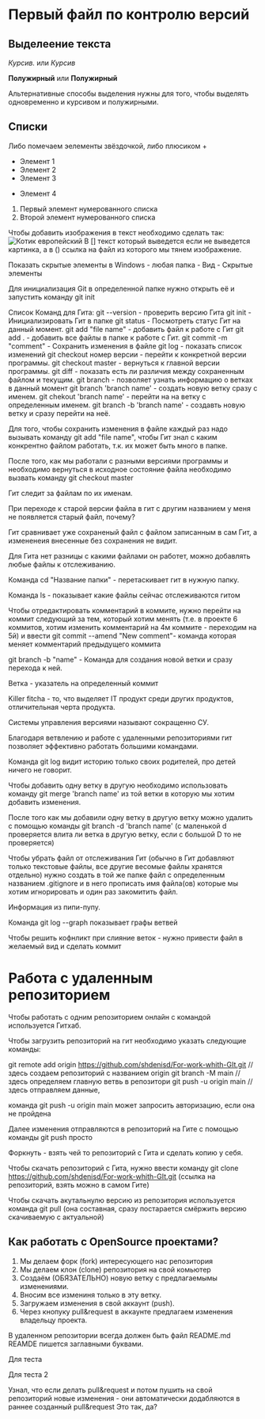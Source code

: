 # Первый файл по контролю версий

## Выделеение текста

*Курсив.* или _Курсив_

**Полужирный** или __Полужирный__

Альтернативные способы выделения нужны для того, чтобы выделять одновременно и курсивом и полужирными.

## Списки
Либо помечаем эелементы звёздочкой, либо плюсиком +
* Элемент 1
* Элемент 2
* Элемент 3
+ Элемент 4

1. Первый элемент нумерованного списка
2. Второй элемент нумерованного списка

Чтобы добавить изображения в текст необходимо сделать так:
![Котик европейский](evropejskaya-koshka-dikij-kot-morda-vzglyad.jpg)
В [] текст который выведется если не выведется картинка, а в () ссылка на файл из которого мы тянем изображение.



Показать скрытые элементы в Windows - любая папка - Вид - Скрытые элементы

Для инициализация Git в определенной папке нужно открыть её и запустить команду git init

Список Команд для Гита:
git --version - проверить версию Гита
git init - Инициализировать Гит в папке
git status - Посмотреть статус Гит на данный момент.
git add "file name" - добавить файл к работе с Гит
git add . - добавить все файлы в папке к работе с Гит.
git commit -m "comment" - Сохранить изменения в файле
git log - показать список изменений
git checkout номер версии - перейти к конкретной версии программы.
git checkout master - вернуться к главной версии программы.
git diff - показать есть ли различия между сохраненным файлом и текущим.
git branch - позволяет узнать информацию о ветках в данный момент
git branch 'branch name' - создать новую ветку сразу с именем.
git chekout 'branch name' - перейти на на ветку с определенным именем.
git branch -b 'branch name' - создавть новую ветку и сразу перейти на неё.

Для того, чтобы сохранить изменения в файле каждый раз надо вызывать команду git add "file name", чтобы Гит знал
с каким конкрентно файлом работать, т.к. их может быть много в папке.

После того, как мы работали с разными версиями программы и необходимо вернуться в исходное состояние файла необходимо вызвать команду
git checkout master

Гит следит за файлам по их именам.

При переходе к старой версии файла в гит с другим названием у меня не появляется старый файл, почему?

Гит сравнивает уже сохраненый файл с файлом записанным в сам Гит, а измененеия внесенные без сохранения не видит.

Для Гита нет разницы с какими файлами он работет, можно добавлять любые файлы к отслеживанию.

Команда cd "Название папки" - перетаскивает гит в нужную папку.

Команда ls - показывает какие файлы сейчас отслеживаются гитом

Чтобы отредактировать комментарий в коммите, нужно перейти на коммит следующий за тем, который хотим менять (т.е. в проекте 6 коммитов, хотим изменить комментарий на 4м коммите - переходим на 5й) и ввести git commit --amend "New comment"- команда которая меняет комментарий предыдущего коммита 

git branch -b "name" - Команда для создания новой ветки и сразу перехода к ней. 

Ветка -  указатель на определенный коммит

Killer fitcha - то, что выделяет IT продукт среди других продуктов, отличительная черта продукта.

Системы управления версиями называют сокращенно СУ.

Благодаря ветвлению и работе с удаленными репозиториями гит позволяет эффективно работать большими командами.

Команда git log видит историю только своих родителей, про детей ничего не говорит.

Чтобы добавить одну ветку в другую необходимо использовать команду git merge 'branch name' из той ветки в которую мы хотим добавить изменения.

После того как мы добавили одну ветку в другую ветку можно удалить с помощью команды git branch -d 'branch name' (с маленькой d проверяется влита ли ветка в другую ветку, если с большой D то не проверяется)

Чтобы убрать файл от отслеживания Гит (обычно в Гит добавляют только текстовые файлы, все другие весомые файлы хранятся отдельно) нужно создать в той же папке файл с определенным названием .gitignore и в него прописать имя файла(ов) которые мы хотим игнорировать и один раз закомитить файл.

Информация из пипи-пупу.

Команда git log --graph показывает графы ветвей

Чтобы решить кофнликт при слияние веток - нужно привести файл в желаемый вид и сделать коммит


# Работа с удаленным репозиторием 

Чтобы работать с одним репозиторием онлайн с командой используется Гитхаб.

Чтобы загрузить репозиторий на гит необходимо указать следующие команды:

git remote add origin https://github.com/shdenisd/For-work-whith-GIt.git // здесь создаем репозиторий с названием origin
git branch -M main // здесь определяем главную ветвь в репозитори
git push -u origin main // здесь отправляем данные, 

команда git push -u origin main может запросить авторизацию, если она не пройдена

Далее изменения отправляются в репозиторий на Гите с помощью команды git push просто

Форкнуть - взять чей то репозиторий с Гита и сделать копию у себя.

Чтобы скачать репозиторий с Гита, нужно ввести команду git clone https://github.com/shdenisd/For-work-whith-GIt.git (ссылка на репозиторий, взять можно в самом Гите)

Чтобы скачать акутальнулю версию из репозитория используется команда git pull (она составная, сразу постарается смёржить версию скачиваемую с актуальной)

## Как работать с OpenSource проектами?

1. Мы делаем форк (fork) интересующего нас репозитория
2. Мы делаем клон (сlone) репозитория на свой комьютер
3. Создаём (ОБЯЗАТЕЛЬНО) новую ветку с предлагаемымы изменениями.
4. Вносим все измениня только в эту ветку.
5. Загружаем изменения в свой аккаунт (push).
6. Через кнопуку pull&request в аккаунте предлагаем изменения владельцу проекта.

В удаленном репозитории всегда должен быть файл README.md REAMDE пишется заглавными буквами. 

Для теста

Для теста 2

Узнал, что если делать pull&request и потом пушить на свой репозиторий новые изменения - они автоматически додабляются в раннее созданный pull&request
Это так, да?
